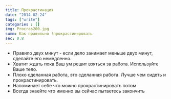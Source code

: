 ```yaml
---
title: Прокрастинация
date: "2014-02-24"
tags: ["write"]
categories : []
img: Procras200.jpg
summ: Как правильно !прокрастинировать
sec: 0.8
--- 
```


+	Правило двух минут - если дело занимает меньше двух минут, сделайте его немедленно. 
+	Хватит ждать пока Ваш ум решит взяться за работа. Используйте Ваше тело. 
+	Плохо сделанная работа, это сделанная работа. Лучше чем сидеть и прокрастинировать.  
+	Напоминает себе что можно прокрастинировать потом
+	Всегда знаейте что именно вы сейчас пытаетесь закончить
